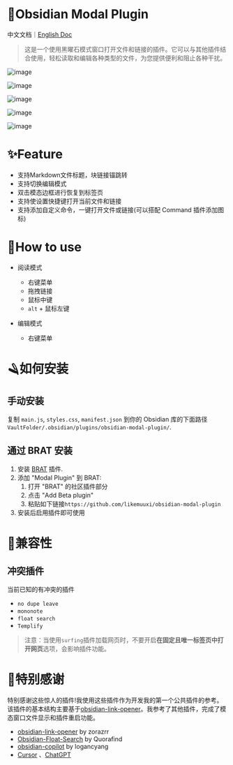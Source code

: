 # 🎉Obsidian Modal Plugin

中文文档｜[English Doc](https://github.com/likemuuxi/obsidian-modal-plugin/blob/main/README.md)

> 这是一个使用黑曜石模式窗口打开文件和链接的插件。它可以与其他插件结合使用，轻松读取和编辑各种类型的文件，为您提供便利和阻止各种干扰。

![image](https://github.com/user-attachments/assets/dd59221d-701e-4ca6-9235-807c2b5ea1fa)



![image](https://github.com/user-attachments/assets/f826b237-f1b9-4b3a-bf1b-2b2c43a32325)



![image](https://github.com/user-attachments/assets/c4784538-03d7-4ad2-bd91-8bdb8d07461b)



![image](https://github.com/user-attachments/assets/9c9a4099-45e8-42c6-af70-3f0d3a6de41a)



![image](https://github.com/user-attachments/assets/c3999325-1531-4ec2-b2b7-07c974240711)



# ✨Feature

- 支持Markdown文件标题，块链接锚跳转
- 支持切换编辑模式
- 双击模态边框进行恢复到标签页
- 支持使设置快捷键打开当前文件和链接
- 支持添加自定义命令，一键打开文件或链接(可以搭配 Command 插件添加图标)

# 🎯How to use

- 阅读模式
  - 右键菜单
  - 拖拽链接
  - 鼠标中键
  - `alt` + 鼠标左键

- 编辑模式
  - 右键菜单

# 🪒如何安装

## 手动安装

复制 `main.js`, `styles.css`, `manifest.json` 到你的 Obsidian 库的下面路径`VaultFolder/.obsidian/plugins/obsidian-modal-plugin/`.

## 通过 BRAT 安装

1. 安装 [BRAT](https://github.com/TfTHacker/obsidian42-brat) 插件. 
2. 添加 "Modal Plugin" 到 BRAT:
   1. 打开 "BRAT" 的社区插件部分
   2. 点击 "Add Beta plugin"
   3. 粘贴如下链接`https://github.com/likemuuxi/obsidian-modal-plugin`
3. 安装后启用插件即可使用

# 🚧兼容性

## 冲突插件

当前已知的有冲突的插件

- `no dupe leave`
- `mononote`
- `float search`
- `Templify`

> 注意：当使用`surfing`插件加载网页时，不要开启**在固定且唯一标签页中打开网页**选项，会影响插件功能。

# 🥰特别感谢

特别感谢这些惊人的插件!我使用这些插件作为开发我的第一个公共插件的参考。该插件的基本结构主要基于[obsidian-link-opener](https://github.com/zorazrr/obsidian-link-opener)。我参考了其他插件，完成了模态窗口文件显示和插件重启功能。

- [obsidian-link-opener](https://github.com/zorazrr/obsidian-link-opener) by zorazrr
- [Obsidian-Float-Search](https://github.com/Quorafind/Obsidian-Float-Search) by Quorafind
- [obsidian-copilot](https://github.com/logancyang/obsidian-copilot) by logancyang
- [Cursor](https://www.cursor.com/) 、[ChatGPT](https://chatgpt.com/)

